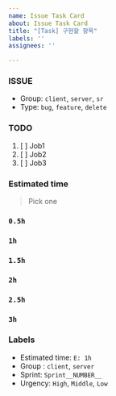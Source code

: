 ```yaml
---
name: Issue Task Card
about: Issue Task Card
title: "[Task] 구현할 항목"
labels: ''
assignees: ''

---
```


### ISSUE
- Group:  `client`, `server`, `sr`
- Type: `bug`, `feature`, `delete`

### TODO
1. [ ] Job1
2. [ ] Job2
3. [ ] Job3

### Estimated time
> Pick one
### `0.5h`
### `1h`
### `1.5h`
### `2h`
### `2.5h`
### `3h`

### Labels
- Estimated time: `E: 1h`
- Group : `client`, `server`
- Sprint: `Sprint__NUMBER__`
- Urgency: `High`, `Middle`, `Low`
